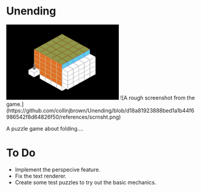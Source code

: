 # Unending


 <img src="https://github.com/collinjbrown/Unending/blob/d18a81923888bed1a1b44f6986542f8d64826f50/references/scrnsht.png" alt="screenshot" width="300" height="200"/>
 ![A rough screenshot from the game.](https://github.com/collinjbrown/Unending/blob/d18a81923888bed1a1b44f6986542f8d64826f50/references/scrnsht.png)

 A puzzle game about folding....

# To Do
- Implement the perspecive feature.
- Fix the text renderer.
- Create some test puzzles to try out the basic mechanics.
